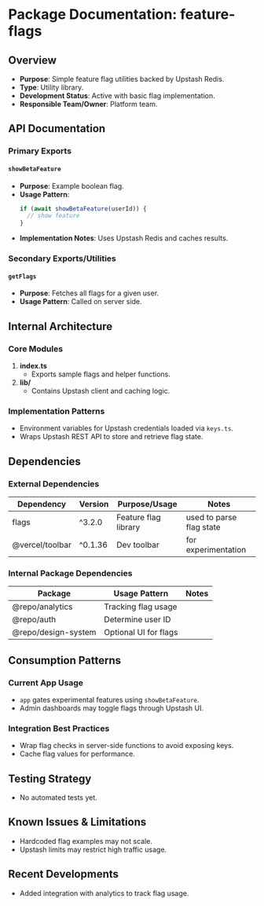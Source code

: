 # Package Documentation: feature-flags

## Overview
- **Purpose**: Simple feature flag utilities backed by Upstash Redis.
- **Type**: Utility library.
- **Development Status**: Active with basic flag implementation.
- **Responsible Team/Owner**: Platform team.

## API Documentation

### Primary Exports

#### `showBetaFeature`
- **Purpose**: Example boolean flag.
- **Usage Pattern**:
  ```ts
  if (await showBetaFeature(userId)) {
    // show feature
  }
  ```
- **Implementation Notes**: Uses Upstash Redis and caches results.

### Secondary Exports/Utilities

#### `getFlags`
- **Purpose**: Fetches all flags for a given user.
- **Usage Pattern**: Called on server side.

## Internal Architecture

### Core Modules
1. **index.ts**
   - Exports sample flags and helper functions.
2. **lib/**
   - Contains Upstash client and caching logic.

### Implementation Patterns
- Environment variables for Upstash credentials loaded via `keys.ts`.
- Wraps Upstash REST API to store and retrieve flag state.

## Dependencies

### External Dependencies
| Dependency | Version | Purpose/Usage | Notes |
|------------|---------|--------------|-------|
| flags | ^3.2.0 | Feature flag library | used to parse flag state |
| @vercel/toolbar | ^0.1.36 | Dev toolbar | for experimentation |

### Internal Package Dependencies
| Package | Usage Pattern | Notes |
|-----------|---------------|-------|
| @repo/analytics | Tracking flag usage | |
| @repo/auth | Determine user ID | |
| @repo/design-system | Optional UI for flags | |

## Consumption Patterns

### Current App Usage
- `app` gates experimental features using `showBetaFeature`.
- Admin dashboards may toggle flags through Upstash UI.

### Integration Best Practices
- Wrap flag checks in server-side functions to avoid exposing keys.
- Cache flag values for performance.

## Testing Strategy
- No automated tests yet.

## Known Issues & Limitations
- Hardcoded flag examples may not scale.
- Upstash limits may restrict high traffic usage.

## Recent Developments
- Added integration with analytics to track flag usage.
